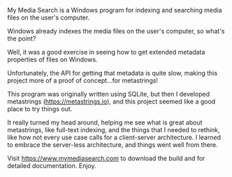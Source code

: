 My Media Search is a Windows program for indexing and searching media files on the user's computer.

Windows already indexes the media files on the user's computer, so what's the point?

Well, it was a good exercise in seeing how to get extended metadata properties of files on Windows.

Unfortunately, the API for getting that metadata is quite slow, making this project more of a proof of concept...for metastrings!

This program was originally written using SQLite, but then I developed metastrings (https://metastrings.io), and this project seemed like a good place to try things out.

It really turned my head around, helping me see what is great about metastrings, like full-text indexing, and the things that I needed to rethink, like how not every use case calls for a client-server architecture.  I learned to embrace the server-less architecture, and things went well from there.

Visit https://www.mymediasearch.com to download the build and for detailed documentation. Enjoy.
